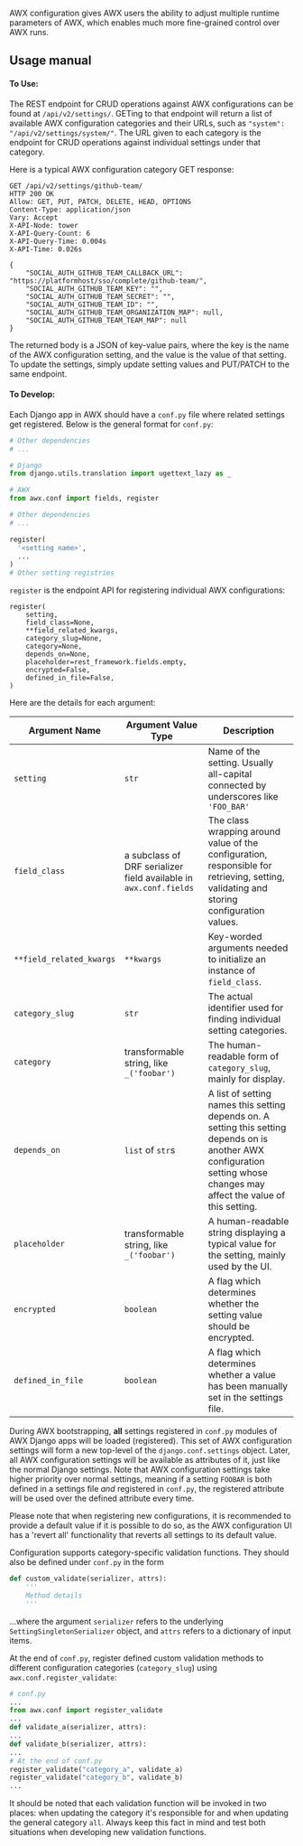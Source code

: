 AWX configuration gives AWX users the ability to adjust multiple runtime parameters of AWX, which enables much more fine-grained control over AWX runs.

## Usage manual

#### To Use:
The REST endpoint for CRUD operations against AWX configurations can be found at `/api/v2/settings/`. GETing to that endpoint will return a list of available AWX configuration categories and their URLs, such as `"system": "/api/v2/settings/system/"`. The URL given to each category is the endpoint for CRUD operations against individual settings under that category.

Here is a typical AWX configuration category GET response:
```
GET /api/v2/settings/github-team/
HTTP 200 OK
Allow: GET, PUT, PATCH, DELETE, HEAD, OPTIONS
Content-Type: application/json
Vary: Accept
X-API-Node: tower
X-API-Query-Count: 6
X-API-Query-Time: 0.004s
X-API-Time: 0.026s

{
    "SOCIAL_AUTH_GITHUB_TEAM_CALLBACK_URL": "https://platformhost/sso/complete/github-team/",
    "SOCIAL_AUTH_GITHUB_TEAM_KEY": "",
    "SOCIAL_AUTH_GITHUB_TEAM_SECRET": "",
    "SOCIAL_AUTH_GITHUB_TEAM_ID": "",
    "SOCIAL_AUTH_GITHUB_TEAM_ORGANIZATION_MAP": null,
    "SOCIAL_AUTH_GITHUB_TEAM_TEAM_MAP": null
}
```

The returned body is a JSON of key-value pairs, where the key is the name of the AWX configuration setting, and the value is the value of that setting. To update the settings, simply update setting values and PUT/PATCH to the same endpoint.

#### To Develop:
Each Django app in AWX should have a `conf.py` file where related settings get registered. Below is the general format for `conf.py`:

```python
# Other dependencies
# ...

# Django
from django.utils.translation import ugettext_lazy as _

# AWX
from awx.conf import fields, register

# Other dependencies
# ...

register(
  '<setting name>',
  ...
)
# Other setting registries
```

`register` is the endpoint API for registering individual AWX configurations:
```
register(
    setting,
    field_class=None,
    **field_related_kwargs,
    category_slug=None,
    category=None,
    depends_on=None,
    placeholder=rest_framework.fields.empty,
    encrypted=False,
    defined_in_file=False,
)
```
Here are the details for each argument:

| Argument Name               | Argument Value Type                                                  | Description                                                                                                                                                                   |
|--------------------------|-------------------------------------------------------------------|-------------------------------------------------------------------------------------------------------------------------------------------------------------------------------|
| `setting`                | `str`                                                             | Name of the setting. Usually all-capital connected by underscores like `'FOO_BAR'`                                                                                            |
| `field_class`            | a subclass of DRF serializer field available in `awx.conf.fields` | The class wrapping around value of the configuration, responsible for retrieving, setting, validating and storing configuration values.                                       |
| `**field_related_kwargs` | `**kwargs`                                                          | Key-worded arguments needed to initialize an instance of `field_class`.                                                                                                       |
| `category_slug`          | `str`                                                             | The actual identifier used for finding individual setting categories.                                                                                                         |
| `category`               | transformable string, like `_('foobar')`                          | The human-readable form of `category_slug`, mainly for display.                                                                                                               |
| `depends_on`             | `list` of `str`s                                                  | A list of setting names this setting depends on. A setting this setting depends on is another AWX configuration setting whose changes may affect the value of this setting. |
| `placeholder`            | transformable string, like `_('foobar')`                          | A human-readable string displaying a typical value for the setting, mainly used by the UI.                                                                                         |
| `encrypted`              | `boolean`                                                         | A flag which determines whether the setting value should be encrypted.                                                                                                                |
| `defined_in_file`        | `boolean`                                                         | A flag which determines whether a value has been manually set in the settings file.                                                                                                      |

During AWX bootstrapping, **all** settings registered in `conf.py` modules of AWX Django apps will be loaded (registered). This set of AWX configuration settings will form a new top-level of the `django.conf.settings` object. Later, all AWX configuration settings will be available as attributes of it, just like the normal Django settings. Note that AWX configuration settings take higher priority over normal settings, meaning if a setting `FOOBAR` is both defined in a settings file *and* registered in `conf.py`, the registered attribute will be used over the defined attribute every time.

Please note that when registering new configurations, it is recommended to provide a default value if it is possible to do so, as the AWX configuration UI has a 'revert all' functionality that reverts all settings to its default value.

Configuration supports category-specific validation functions. They should also be defined under `conf.py` in the form
```python
def custom_validate(serializer, attrs):
    '''
    Method details
    '''
```
...where the argument `serializer` refers to the underlying `SettingSingletonSerializer` object, and `attrs` refers to a dictionary of input items.

At the end of `conf.py`, register defined custom validation methods to different configuration categories (`category_slug`) using `awx.conf.register_validate`:
```python
# conf.py
...
from awx.conf import register_validate
...
def validate_a(serializer, attrs):
...
def validate_b(serializer, attrs):
...
# At the end of conf.py
register_validate("category_a", validate_a)
register_validate("category_b", validate_b)
...
```

It should be noted that each validation function will be invoked in two places: when updating the category it's responsible for and when updating the general category `all`. Always keep this fact in mind and test both situations when developing new validation functions.
